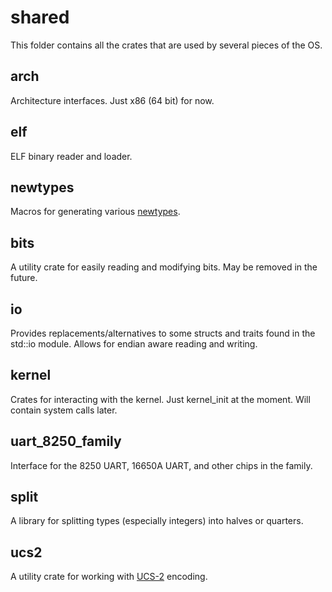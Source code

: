 # shared
This folder contains all the crates that are used by several pieces of the OS.
## arch
Architecture interfaces. Just x86 (64 bit) for now.
## elf
ELF binary reader and loader.
## newtypes
Macros for generating various [newtypes](https://doc.rust-lang.org/1.0.0/style/features/types/newtype.html).
## bits
A utility crate for easily reading and modifying bits. May be removed in the future.
## io
Provides replacements/alternatives to some structs and traits found in the std::io module. Allows for endian aware reading and writing.
## kernel
Crates for interacting with the kernel. Just kernel_init at the moment. Will contain system calls later.
## uart_8250_family
Interface for the 8250 UART, 16650A UART, and other chips in the family.
## split
A library for splitting types (especially integers) into halves or quarters.
## ucs2
A utility crate for working with [UCS-2](https://en.wikipedia.org/wiki/Universal_Coded_Character_Set) encoding.